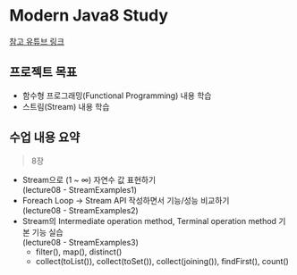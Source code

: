 # Modern Java8 Study
[참고 유튜브 링크](https://www.youtube.com/watch?v=mu9XfJofm8U&list=PLRIMoAKN8c6O8_VHOyBOhzBCeN7ShyJ27)

## 프로젝트 목표
- 함수형 프로그래밍(Functional Programming) 내용 학습
- 스트림(Stream) 내용 학습

## 수업 내용 요약

> 8장
- Stream으로 (1 ~ ∞) 자연수 값 표현하기\
(lecture08 - StreamExamples1)
- Foreach Loop → Stream API 작성하면서 기능/성능 비교하기\
(lecture08 - StreamExamples2)
- Stream의 Intermediate operation method, Terminal operation method 기본 기능 실습\
(lecture08 - StreamExamples3)
    - filter(), map(), distinct()
    - collect(toList()), collect(toSet()), collect(joining()), findFirst(), count()

 

